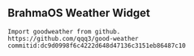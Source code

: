 ## BrahmaOS Weather Widget

    Import goodweather from github.
    https://github.com/qqq3/good-weather
    commitid:dc9d0998f6c4222d648d47136c3151eb86487c10
